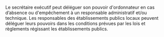 Le secrétaire exécutif peut déléguer son pouvoir d'ordonnateur en cas d’absence ou d'empêchement à un responsable administratif et/ou technique.
Les responsables des établissements publics locaux peuvent déléguer leurs pouvoirs dans les conditions prévues par les lois et règlements régissant les établissements publics.